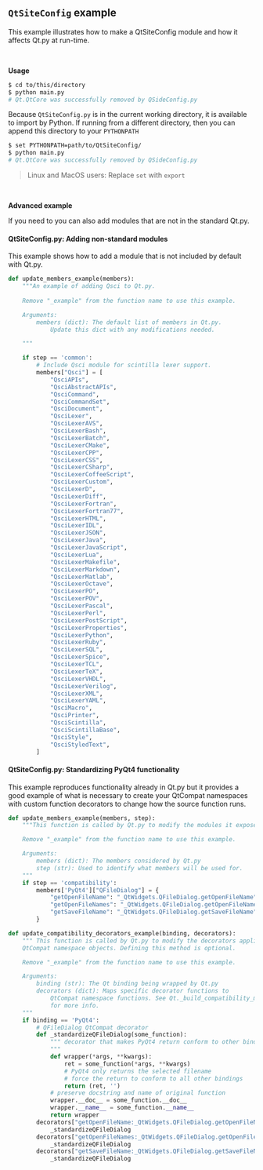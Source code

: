 ## `QtSiteConfig` example

This example illustrates how to make a QtSiteConfig module and how it affects Qt.py at run-time.

<br>

**Usage**

```bash
$ cd to/this/directory
$ python main.py
# Qt.QtCore was successfully removed by QSideConfig.py
```

Because `QtSiteConfig.py` is in the current working directory, it is available to import by Python. If running from a different directory, then you can append this directory to your `PYTHONPATH`

```bash
$ set PYTHONPATH=path/to/QtSiteConfig/
$ python main.py
# Qt.QtCore was successfully removed by QSideConfig.py
```

> Linux and MacOS users: Replace `set` with `export`

<br>

**Advanced example**

If you need to  you can also add modules that are not in the standard Qt.py.

#### QtSiteConfig.py: Adding non-standard modules

This example shows how to add a module that is not included by default with Qt.py.

```python
def update_members_example(members):
    """An example of adding Qsci to Qt.py.
    
    Remove "_example" from the function name to use this example.

    Arguments:
        members (dict): The default list of members in Qt.py.
            Update this dict with any modifications needed.

    """

    if step == 'common':
        # Include Qsci module for scintilla lexer support.
        members["Qsci"] = [
            "QsciAPIs",
            "QsciAbstractAPIs",
            "QsciCommand",
            "QsciCommandSet",
            "QsciDocument",
            "QsciLexer",
            "QsciLexerAVS",
            "QsciLexerBash",
            "QsciLexerBatch",
            "QsciLexerCMake",
            "QsciLexerCPP",
            "QsciLexerCSS",
            "QsciLexerCSharp",
            "QsciLexerCoffeeScript",
            "QsciLexerCustom",
            "QsciLexerD",
            "QsciLexerDiff",
            "QsciLexerFortran",
            "QsciLexerFortran77",
            "QsciLexerHTML",
            "QsciLexerIDL",
            "QsciLexerJSON",
            "QsciLexerJava",
            "QsciLexerJavaScript",
            "QsciLexerLua",
            "QsciLexerMakefile",
            "QsciLexerMarkdown",
            "QsciLexerMatlab",
            "QsciLexerOctave",
            "QsciLexerPO",
            "QsciLexerPOV",
            "QsciLexerPascal",
            "QsciLexerPerl",
            "QsciLexerPostScript",
            "QsciLexerProperties",
            "QsciLexerPython",
            "QsciLexerRuby",
            "QsciLexerSQL",
            "QsciLexerSpice",
            "QsciLexerTCL",
            "QsciLexerTeX",
            "QsciLexerVHDL",
            "QsciLexerVerilog",
            "QsciLexerXML",
            "QsciLexerYAML",
            "QsciMacro",
            "QsciPrinter",
            "QsciScintilla",
            "QsciScintillaBase",
            "QsciStyle",
            "QsciStyledText",
        ]
```


#### QtSiteConfig.py: Standardizing PyQt4 functionality

This example reproduces functionality already in Qt.py but it provides a good example of what is necessary to create your QtCompat namespaces with custom function decorators to change how the source function runs.

```python
def update_members_example(members, step):
    """This function is called by Qt.py to modify the modules it exposes.

    Remove "_example" from the function name to use this example.

    Arguments:
        members (dict): The members considered by Qt.py
        step (str): Used to identify what members will be used for.
    """
    if step == 'compatibility':
        members['PyQt4']["QFileDialog"] = {
            "getOpenFileName": "_QtWidgets.QFileDialog.getOpenFileName",
            "getOpenFileNames": "_QtWidgets.QFileDialog.getOpenFileNames",
            "getSaveFileName": "_QtWidgets.QFileDialog.getSaveFileName",
        }

def update_compatibility_decorators_example(binding, decorators):
    """ This function is called by Qt.py to modify the decorators applied to
    QtCompat namespace objects. Defining this method is optional.

    Remove "_example" from the function name to use this example.

    Arguments:
        binding (str): The Qt binding being wrapped by Qt.py
        decorators (dict): Maps specific decorator functions to
            QtCompat namespace functions. See Qt._build_compatibility_members
            for more info.
    """
    if binding == 'PyQt4':
        # QFileDialog QtCompat decorator
        def _standardizeQFileDialog(some_function):
            """ decorator that makes PyQt4 return conform to other bindings
            """
            def wrapper(*args, **kwargs):
                ret = some_function(*args, **kwargs)
                # PyQt4 only returns the selected filename
                # force the return to conform to all other bindings
                return (ret, '')
            # preserve docstring and name of original function
            wrapper.__doc__ = some_function.__doc__
            wrapper.__name__ = some_function.__name__
            return wrapper
        decorators["getOpenFileName:_QtWidgets.QFileDialog.getOpenFileName"] = \
            _standardizeQFileDialog
        decorators["getOpenFileNames:_QtWidgets.QFileDialog.getOpenFileNames"] = \
            _standardizeQFileDialog
        decorators["getSaveFileName:_QtWidgets.QFileDialog.getSaveFileName"] = \
            _standardizeQFileDialog
```

